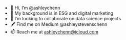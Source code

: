 - 👋 Hi, I’m @ashleychenn
- 🌱 My background is in ESG and digital marketing
- 💞️ I’m looking to collaborate on data science projects
- 🖋 Find me on Medium @ashleystevenschenn
- 📫 Reach me at ashleychenn@icloud.com

<!---
ashleychenn/ashleychenn is a ✨ special ✨ repository because its `README.md` (this file) appears on your GitHub profile.
You can click the Preview link to take a look at your changes.
--->

